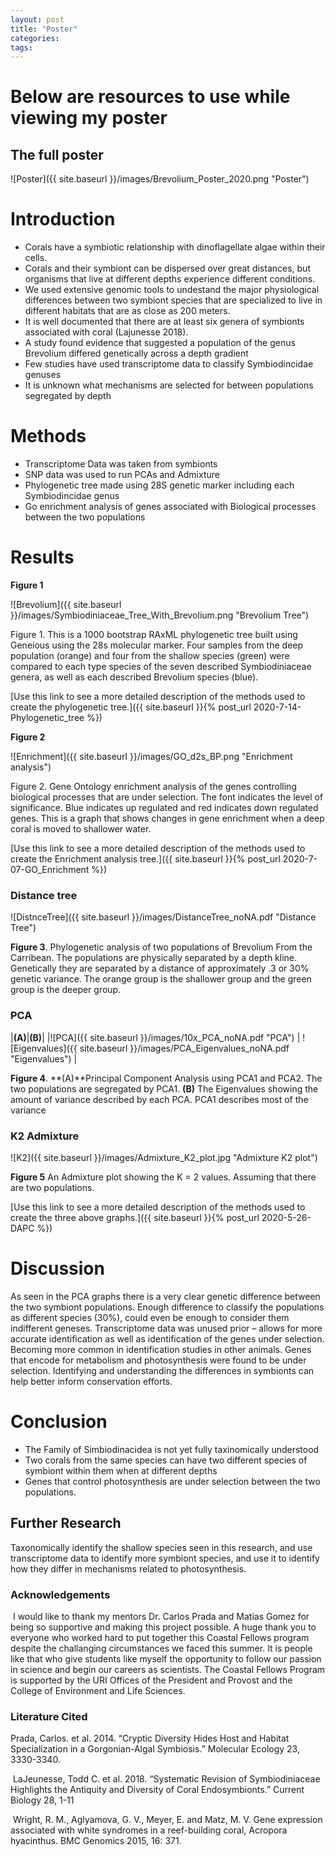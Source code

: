 ```yaml
---
layout: post
title: "Poster"
categories: 
tags: 
---
```


# Below are resources to use while viewing my poster

## The full poster


![Poster]({{ site.baseurl }}/images/Brevolium_Poster_2020.png "Poster")


# Introduction

* Corals have a symbiotic relationship with dinoflagellate algae within their cells.​
* Corals and their symbiont can be dispersed over great distances, but organisms that live at different depths experience different conditions. ​
* We used extensive genomic tools to undestand  the major physiological differences between two symbiont species that are specialized to live in different habitats that are as close as 200 meters.​
* It is well documented that there are at least six genera of symbionts associated with coral (Lajunesse 2018).​
* A study found evidence that suggested a population of the genus Brevolium differed genetically across a depth gradient​
* Few studies have used transcriptome data to classify Symbiodincidae genuses 
* It is unknown what mechanisms are selected for between populations segregated by depth


# Methods

* Transcriptome Data was taken from symbionts​
* SNP data was used to run PCAs and Admixture​
* Phylogenetic tree made using 28S genetic marker including each Symbiodincidae genus​
* Go enrichment analysis of genes associated with Biological processes between the two populations​


# Results

**Figure 1**

![Brevolium]({{ site.baseurl }}/images/Symbiodiniaceae_Tree_With_Brevolium.png "Brevolium Tree")

Figure 1. This is a 1000 bootstrap RAxML phylogenetic tree built using Geneious using the 28s molecular marker. Four samples from the deep population (orange) and four from the shallow species (green) were compared to each type species of the seven described Symbiodiniaceae genera, as well as each described Brevolium species (blue).​

 
[Use this link to see a more detailed description of the methods used to create the phylogenetic tree.]({{ site.baseurl }}{% post_url 2020-7-14-Phylogenetic_tree %})

**Figure 2**

![Enrichment]({{ site.baseurl }}/images/GO_d2s_BP.png "Enrichment analysis")

Figure 2.  Gene Ontology enrichment analysis of the genes controlling biological processes that are under selection. The font indicates the level of significance. Blue indicates up regulated and red indicates down regulated genes.​ This is a graph that shows changes in gene enrichment when a deep coral is moved to shallower water.

[Use this link to see a more detailed description of the methods used to create the Enrichment analysis tree.]({{ site.baseurl }}{% post_url 2020-7-07-GO_Enrichment %})


### Distance tree
![DistnceTree]({{ site.baseurl }}/images/DistanceTree_noNA.pdf "Distance Tree")

**Figure 3**. Phylogenetic analysis of two populations of Brevolium From the Carribean. The populations are physically separated by a depth kline. Genetically they are separated by a distance of approximately .3 or 30% genetic variance. The orange group is the shallower group and the green group is the deeper group.


### PCA

|**(A)**|**(B)**|
|![PCA]({{ site.baseurl }}/images/10x_PCA_noNA.pdf "PCA") | ![Eigenvalues]({{ site.baseurl }}/images/PCA_Eigenvalues_noNA.pdf "Eigenvalues") |

**Figure 4**. **(A)**Principal Component Analysis using PCA1 and PCA2. The two populations are segregated by PCA1. **(B)** The Eigenvalues showing the amount of variance described by each PCA. PCA1 describes most of the variance

### K2 Admixture

![K2]({{ site.baseurl }}/images/Admixture_K2_plot.jpg "Admixture K2 plot")

**Figure 5** An Admixture plot showing the K = 2 values. Assuming that there are two populations.

[Use this link to see a more detailed description of the methods used to create the three above graphs.]({{ site.baseurl }}{% post_url 2020-5-26-DAPC %})


# Discussion

As seen in the PCA graphs there is a very clear genetic difference between the two symbiont populations. Enough difference to classify the populations as different species (30%), could even be enough to consider them indifferent geneses.​
Transcriptome data was unused prior – allows for more accurate identification as well as identification of the genes under selection. Becoming more common in identification studies in other animals.​
Genes that encode for metabolism and photosynthesis were found to be under selection.​
Identifying and understanding the differences in symbionts can help better inform conservation efforts.​


# Conclusion

* The Family of Simbiodinacidea is not yet fully taxinomically understood
* Two corals from the same species can have two different species of symbiont within them when at different depths
* Genes that control photosynthesis are under selection between the two populations.



## Further Research

Taxonomically identify the shallow species seen in this research, and use transcriptome data to identify more symbiont species, and use it to identify how they differ in mechanisms related to photosynthesis.​
​


### Acknowledgements
​
I would like to thank my mentors Dr. Carlos Prada and Matias Gomez for being so supportive and making this project possible. A huge thank you to everyone who worked hard to put together this Coastal Fellows program despite the challanging circumstances we faced this summer. It is people like that who give students like myself the opportunity to follow our passion in science and begin our careers as scientists.​
The Coastal Fellows Program is supported by the URI Offices of the President and Provost and the College of Environment and Life Sciences.


### Literature Cited

Prada, Carlos. et al.  2014. “Cryptic Diversity Hides Host and Habitat Specialization in a Gorgonian-Algal Symbiosis.” Molecular Ecology 23, 3330-3340.​

​
LaJeunesse, Todd C. et al. 2018. “Systematic Revision of Symbiodiniaceae Highlights the Antiquity and Diversity of Coral Endosymbionts.” Current Biology 28, 1-11​

​
Wright, R. M., Aglyamova, G. V., Meyer, E. and Matz, M. V. Gene expression associated with white syndromes in a reef-building coral, Acropora hyacinthus. BMC Genomics 2015, 16: 371.